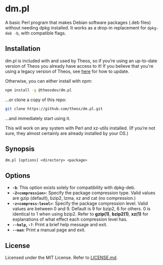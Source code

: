 # dm.pl
A basic Perl program that makes Debian software packages (.deb files) without needing dpkg installed. It works as a drop-in replacement for `dpkg-deb -b`, with compatible flags.

## Installation
dm.pl is included with and used by Theos, so if you’re using an up-to-date version of Theos you already have access to it! If you believe that you're using a legacy version of Theos, see [here](https://theos.dev/docs/upgrading-from-legacy-theos) for how to update.

Otherwise, you can either install with npm:

```bash
npm install -g @theosdev/dm.pl
```

…or clone a copy of this repo:

```bash
git clone https://github.com/theos/dm.pl.git
```

…and immediately start using it.

This will work on any system with Perl and xz-utils installed. (If you’re not sure, they almost certainly are already installed by your OS.)

## Synopsis
```
dm.pl [options] <directory> <package>
```

## Options
* **`-b`**: This option exists solely for compatibility with dpkg-deb.
* **`-Z<compression>`**: Specify the package compression type. Valid values are gzip (default), bzip2, lzma, xz and cat (no compression.)
* **`-z<compress-level>`**: Specify the package compression level. Valid values are between 0 and 9. Default is 9 for bzip2, 6 for others. 0 is identical to 1 when using bzip2. Refer to **gzip(1)**, **bzip2(1)**, **xz(1)** for explanations of what effect each compression level has.
* **`--help`, `-?`**: Print a brief help message and exit.
* **`--man`**: Print a manual page and exit.

## License
Licensed under the MIT License. Refer to [LICENSE.md](LICENSE.md).
